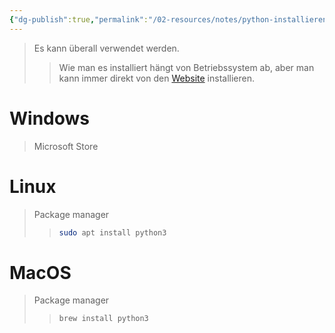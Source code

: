 ```yaml
---
{"dg-publish":true,"permalink":"/02-resources/notes/python-installieren/","tags":["informatik/code/python"],"noteIcon":"","updated":"2025-09-10T16:33:10.000+02:00"}
---
```


>Es kann überall verwendet werden.
>>Wie man es installiert hängt von Betriebssystem ab, aber man kann immer direkt von den [Website](https://www.python.org/downloads/) installieren.

# Windows
>Microsoft Store

# Linux
>Package manager
>>```sh
>>sudo apt install python3
>>```

# MacOS
>Package manager
>>```sh
>>brew install python3
>>```
